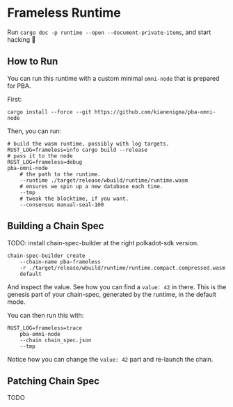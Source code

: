 # Frameless Runtime

Run `cargo doc -p runtime --open --document-private-items`, and start hacking 🚀

## How to Run

You can run this runtime with a custom minimal `omni-node` that is prepared for PBA.

First:

```
cargo install --force --git https://github.com/kianenigma/pba-omni-node
```

Then, you can run:

```
# build the wasm runtime, possibly with log targets.
RUST_LOG=frameless=info cargo build --release
# pass it to the node
RUST_LOG=frameless=debug
pba-omni-node
	# the path to the runtime.
	--runtime ./target/release/wbuild/runtime/runtime.wasm
	# ensures we spin up a new database each time.
	--tmp
	# tweak the blocktime, if you want.
	--consensus manual-seal-100
```

## Building a Chain Spec

TODO: install chain-spec-builder at the right polkadot-sdk version.

```
chain-spec-builder create
	--chain-name pba-frameless
	-r ./target/release/wbuild/runtime/runtime.compact.compressed.wasm
	default
```

And inspect the value. See how you can find a `value: 42` in there. This is the genesis part of your
chain-spec, generated by the runtime, in the default mode.

You can then run this with:

```
RUST_LOG=frameless=trace
	pba-omni-node
	--chain chain_spec.json
	--tmp
```

Notice how you can change the `value: 42` part and re-launch the chain.

## Patching Chain Spec

TODO
